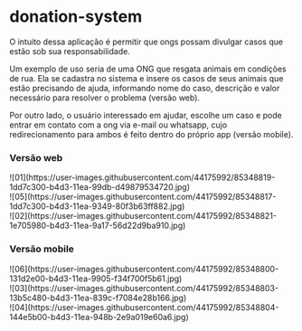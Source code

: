 # donation-system

O intuito dessa aplicação é permitir que ongs possam divulgar casos que estão sob sua responsabilidade.

 Um exemplo de uso seria de uma ONG que resgata animais em condições de rua. 
 Ela se cadastra no sistema e insere os casos de seus animais que estão precisando de ajuda, informando nome do caso, 
 descrição e valor necessário para resolver o problema (versão web).

 Por outro lado, o usuário interessado em ajudar, escolhe um caso e pode entrar em contato com a ong via e-mail 
 ou whatsapp, cujo redirecionamento para ambos é feito dentro do próprio app (versão mobile).

<h3>Versão web</h3>
![01](https://user-images.githubusercontent.com/44175992/85348819-1dd7c300-b4d3-11ea-99db-d49879534720.jpg) </br>
![05](https://user-images.githubusercontent.com/44175992/85348817-1dd7c300-b4d3-11ea-9349-80f3b63ff882.jpg) </br>
![02](https://user-images.githubusercontent.com/44175992/85348821-1e705980-b4d3-11ea-9a17-56d22d9ba910.jpg) </br>




<h3>Versão mobile</h3>
![06](https://user-images.githubusercontent.com/44175992/85348800-131d2e00-b4d3-11ea-9905-f34f700f5b61.jpg)</br>
![03](https://user-images.githubusercontent.com/44175992/85348803-13b5c480-b4d3-11ea-839c-f7084e28b166.jpg)</br>
![04](https://user-images.githubusercontent.com/44175992/85348804-144e5b00-b4d3-11ea-948b-2e9a019e60a6.jpg)</br>
